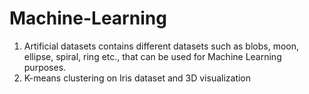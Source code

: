 # Machine-Learning
1. Artificial datasets contains different datasets such as blobs, moon, ellipse, spiral, ring etc., that can be used for Machine Learning purposes.
2. K-means clustering on Iris dataset and 3D visualization
